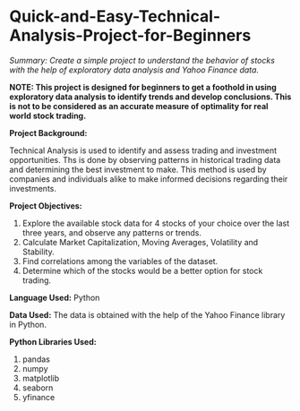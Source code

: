 # Quick-and-Easy-Technical-Analysis-Project-for-Beginners
*Summary: Create a simple project to understand the behavior of stocks with the help of exploratory data analysis and Yahoo Finance data.*

**NOTE: This project is designed for beginners to get a foothold in using exploratory data analysis to identify trends and develop conclusions. This is not to be considered as an accurate measure of optimality for real world stock trading.**


**Project Background:**

Technical Analysis is used to identify and assess trading and investment opportunities. Ths is done by observing patterns in historical trading data and determining the best investment to make. This method is used by companies and individuals alike to make informed decisions regarding their investments. 


**Project Objectives:**

1. Explore the available stock data for 4 stocks of your choice over the last three years, and observe any patterns or trends.
2. Calculate Market Capitalization, Moving Averages, Volatility and Stability.
3. Find correlations among the variables of the dataset.
4. Determine which of the stocks would be a better option for stock trading.


**Language Used:**
Python


**Data Used:**
The data is obtained with the help of the Yahoo Finance library in Python.

**Python Libraries Used:**

1. pandas
2. numpy
3. matplotlib
4. seaborn
5. yfinance
